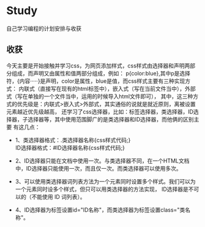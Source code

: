 # Study
自己学习编程的计划安排与收获
## 收获
今天主要是开始接触并学习css，为网页添加样式，css样式由选择器和声明两部分组成，而声明又由属性和值两部分组成，例如：
p{color:blue},其中p是选择符，{内容·····}是声明，color是属性，blue是值，而css样式主要有三种实现方式：
内联式（直接写在现有的html标签中），嵌入式（写在当前文件当中），外部式（写在单独的一个文件当中，运用的时候导入html文件即可），
其中，这三种方式的优先级是：内联式>嵌入式>外部式，其实通俗的说就是就近原则，离被设置元素越近优先级越高，
还学习了css选择器，比如：标签选择器，类选择器，ID选择器，子选择器等，其中使用范围脚广的是类选择器和ID选择器，而他俩的区别主要
有这几点：

* 1、类选择器格式：.类选择器名称{css样式代码;}  
ID选择器格式：#ID选择器名称{css样式代码;}

* 2、ID选择器只能在文档中使用一次。与类选择器不同，在一个HTML文档中，ID选择器只能使用一次，而且仅一次。而类选择器可以使用多次。

* 3、可以使用类选择器词列表方法为一个元素同时设置多个样式。我们可以为一个元素同时设多个样式，但只可以用类选择器的方法实现，
ID选择器是不可以的（不能使用 ID 词列表）。

* 4、ID选择器为标签设置id="ID名称"，而类选择器为标签设置class="类名称"。


